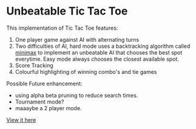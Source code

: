 # Unbeatable Tic Tac Toe

This implementation of Tic Tac Toe features:
1. One player game against AI with alternating turns
2. Two difficulties of AI, hard mode uses a backtracking algorithm called [minimax](https://www.geeksforgeeks.org/minimax-algorithm-in-game-theory-set-1-introduction/) to implement an unbeatable AI that chooses the best spot everytime. Easy mode always chooses the closest available spot. 
3. Score Tracking
4. Colourful highlighting of winning combo's and tie games


Possible Future enhancement: 
* using alpha beta pruning to reduce search times.
* Tournament mode?
* maaaybe a 2 player mode.

[View it here](https://kpstalwa.github.io/unbeatable-tictac/)